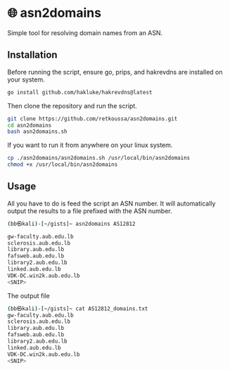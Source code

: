 # 🌐 asn2domains

Simple tool for resolving domain names from an ASN.

## Installation
Before running the script, ensure go, prips,  and hakrevdns are installed on your system.

```sh
go install github.com/hakluke/hakrevdns@latest
```

Then clone the repository and run the script.
```sh
git clone https://github.com/retkoussa/asn2domains.git
cd asn2domains
bash asn2domains.sh
```

If you want to run it from anywhere on your linux system.

```sh
cp ./asn2domains/asn2domains.sh /usr/local/bin/asn2domains
chmod +x /usr/local/bin/asn2domains
```

## Usage
All you have to do is feed the script an ASN number. It will automatically output the results to a file prefixed with the ASN number.

```sh
(bb㉿kali)-[~/gists]~ asn2domains AS12812

gw-faculty.aub.edu.lb
sclerosis.aub.edu.lb
library.aub.edu.lb
fafsweb.aub.edu.lb
library2.aub.edu.lb
linked.aub.edu.lb
VDK-DC.win2k.aub.edu.lb
<SNIP>
```

The output file
```sh
(bb㉿kali)-[~/gists]~ cat AS12812_domains.txt
gw-faculty.aub.edu.lb
sclerosis.aub.edu.lb
library.aub.edu.lb
fafsweb.aub.edu.lb
library2.aub.edu.lb
linked.aub.edu.lb
VDK-DC.win2k.aub.edu.lb
<SNIP>
```


